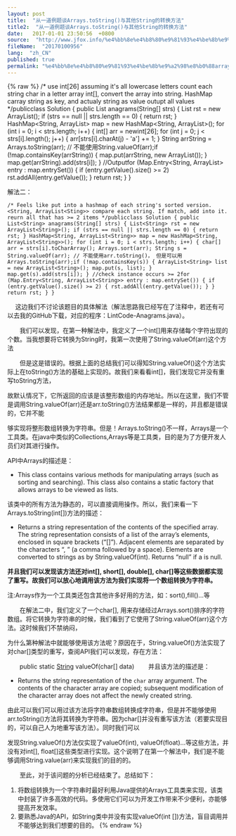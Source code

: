 ```yaml
---
layout: post
title:  "从一道例题谈Arrays.toString()与其他String的转换方法"
title2:  "从一道例题谈Arrays.toString()与其他String的转换方法"
date:   2017-01-01 23:50:56  +0800
source:  "http://www.jfox.info/%e4%bb%8e%e4%b8%80%e9%81%93%e4%be%8b%e9%a2%98%e8%b0%88arrays-tostring-%e4%b8%8e%e5%85%b6%e4%bb%96string%e7%9a%84%e8%bd%ac%e6%8d%a2%e6%96%b9%e6%b3%95.html"
fileName:  "20170100956"
lang:  "zh_CN"
published: true
permalink: "%e4%bb%8e%e4%b8%80%e9%81%93%e4%be%8b%e9%a2%98%e8%b0%88arrays-tostring-%e4%b8%8e%e5%85%b6%e4%bb%96string%e7%9a%84%e8%bd%ac%e6%8d%a2%e6%96%b9%e6%b3%95.html"
---
```

{% raw %}
/* use int[26] assuming it's all lowercase letters count each string char in a letter array int[], convert the array into string. HashMap carray string as key, and actualy string as value outupt all values */publicclass Solution { public List<String> anagrams(String[] strs) { List<String> rst = new ArrayList<String>(); if (strs == null || strs.length == 0) { return rst; } HashMap<String, ArrayList<String>> map = new HashMap<String, ArrayList<String>>(); for (int i = 0; i < strs.length; i++) { int[] arr = newint[26]; for (int j = 0; j < strs[i].length(); j++) { arr[strs[i].charAt(j) - 'a'] += 1; } String arrString = Arrays.toString(arr); // 不能使用String.valueOf(arr);if (!map.containsKey(arrString)) { map.put(arrString, new ArrayList<String>()); } map.get(arrString).add(strs[i]); } //Outputfor (Map.Entry<String, ArrayList<String>> entry : map.entrySet()) { if (entry.getValue().size() >= 2) rst.addAll(entry.getValue()); } return rst; } }

解法二：

    /* Feels like put into a hashmap of each string's sorted version. <String, ArrayList<Sting>> compare each string. If match, add into it. reurn all that has >= 2 items */publicclass Solution { public List<String> anagrams(String[] strs) { List<String> rst = new ArrayList<String>(); if (strs == null || strs.length == 0) { return rst; } HashMap<String, ArrayList<String>> map = new HashMap<String, ArrayList<String>>(); for (int i = 0; i < strs.length; i++) { char[] arr = strs[i].toCharArray(); Arrays.sort(arr); String s = String.valueOf(arr); // 不能使用arr.toString()， 但是可以用Arrays.toString(arr);if (!map.containsKey(s)) { ArrayList<String> list = new ArrayList<String>(); map.put(s, list); } map.get(s).add(strs[i]); } //check instance occurs >= 2for (Map.Entry<String, ArrayList<String>> entry : map.entrySet()) { if (entry.getValue().size() >= 2) { rst.addAll(entry.getValue()); } } return rst; } }

　 这边我们不讨论该题目的具体解法（解法思路我已经写在了注释中，若还有可以去我的GitHub下载，对应的程序：LintCode-Anagrams.java）。

　　我们可以发现，在第一种解法中，我定义了一个int[]用来存储每个字符出现的个数。当我想要将它转换为String时，我第一次使用了String.valueOf(arr)这个方法

　　但是这是错误的。根据上面的总结我们可以得知String.valueOf()这个方法实际上在toString()方法的基础上实现的。故我们来看看int[]，我们发现它并没有重写toString方法，

故默认情况下，它所返回的应该是该整形数组的内存地址。所以在这里，我们不管是调用String.valueOf(arr)还是arr.toString()方法结果都是一样的，并且都是错误的，它并不能

够实现将整形数组转换为字符串。但是！Arrays.toString()不一样，Arrays是一个工具类。在java中类似的Collections,Arrays等是工具类，目的是为了方便开发人员们对其进行操作。

API中Arrays的描述是：

- This class contains various methods for manipulating arrays (such as sorting and searching). This class also contains a static factory that allows arrays to be viewed as lists. 

该类中的所有方法为静态的，可以直接调用操作。所以，我们来看一下Arrays.toString(int[])方法的描述：
- Returns a string representation of the contents of the specified array. The string representation consists of a list of the array’s elements, enclosed in square brackets (“[]”). Adjacent elements are separated by the characters “, ” (a comma followed by a space). Elements are converted to strings as by String.valueOf(int). Returns “null” if a is null. 

**并且我们可以发现该方法还对int[], short[], double[], char[]等这些数据都实现了重写。故我们可以放心地调用该方法为我们实现将一个数组转换为字符串。**

注:Arrays作为一个工具类还包含其他许多好用的方法，如：sort(),fill()…等

　　在解法二中，我们定义了一个char[], 用来存储经过Arrays.sort()排序的字符数组。将它转换为字符串的时候，我们看到了它使用了String.valueOf(arr)这个方法。这时候我们不禁纳闷， 

为什么第种解法中就能够使用该方法呢？原因在于，String.valueOf()方法实现了对char[]类型的重写，查阅API我们可以发现，存在方法：

　　public static [String](String) valueOf(char[] data) 　　并且该方法的描述是：

- Returns the string representation of the `char` array argument. The contents of the character array are copied; subsequent modification of the character array does not affect the newly created string.

由此可以我们可以用过该方法将字符串数组转换成字符串，但是并不能够使用arr.toString()方法将其转换为字符串。因为char[]并没有重写该方法（若要实现目的，可以自己人为地重写该方法）。同时我们可以

发现String.valueOf()方法仅实现了valueOf(int), valueOf(float)…等这些方法，并没有对int[], float[]这些类型进行实现。这个说明了在第一个解法中，我们是不能够调用String.value(arr)来实现我们的目的的。

　　至此，对于该问题的分析已经结束了。总结如下：

1. 将数组转换为一个字符串时最好利用Java提供的Arrays工具类来实现，该类中封装了许多高效的代码。多使用它们可以为开发工作带来不少便利，亦能够提高开发效率。
2. 要熟悉Java的API，如String类中并没有实现valueOf(int [])方法，盲目调用并不能够达到我们想要的目的。
{% endraw %}